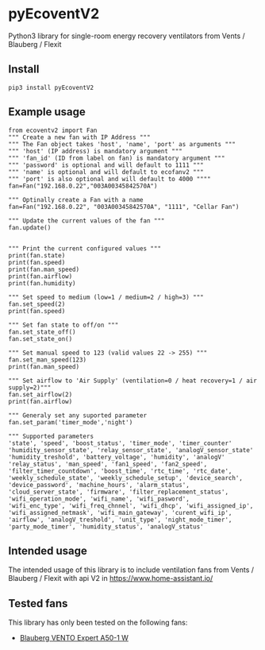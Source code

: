 # pyEcoventV2

Python3 library for single-room energy recovery ventilators from Vents / Blauberg / Flexit

## Install
	pip3 install pyEcoventV2

## Example usage
	from ecoventv2 import Fan
	""" Create a new fan with IP Address """
	""" The Fan object takes 'host', 'name', 'port' as arguments """
	""" 'host' (IP address) is mandatory argument """
	""" 'fan_id' (ID from label on fan) is mandatory argument """
	""" 'password' is optional and will default to 1111 """
	""" 'name' is optional and will default to ecofanv2 """ 
	""" 'port' is also optional and will default to 4000 """"
	fan=Fan("192.168.0.22","003A00345842570A")
	
	""" Optinally create a Fan with a name  
	fan=Fan("192.168.0.22", "003A00345842570A", "1111", "Cellar Fan")

	""" Update the current values of the fan """
	fan.update()


	""" Print the current configured values """
	print(fan.state)
	print(fan.speed)
	print(fan.man_speed)
	print(fan.airflow)
	print(fan.humidity)

	""" Set speed to medium (low=1 / medium=2 / high=3) """
	fan.set_speed(2)
	print(fan.speed)

	""" Set fan state to off/on """
	fan.set_state_off()
	fan.set_state_on()

	""" Set manual speed to 123 (valid values 22 -> 255) """
	fan.set_man_speed(123)
	print(fan.man_speed)

	""" Set airflow to 'Air Supply' (ventilation=0 / heat recovery=1 / air supply=2)"""
	fan.set_airflow(2)
	print(fan.airflow)

	""" Generaly set any suported parameter
	fan.set_param('timer_mode','night')

	""" Supported parameters
	'state', 'speed', 'boost_status', 'timer_mode', 'timer_counter'
	'humidity_sensor_state', 'relay_sensor_state', 'analogV_sensor_state'
	'humidity_treshold', 'battery_voltage', 'humidity', 'analogV'
	'relay_status', 'man_speed', 'fan1_speed', 'fan2_speed',
	'filter_timer_countdown', 'boost_time', 'rtc_time', 'rtc_date',
	'weekly_schedule_state', 'weekly_schedule_setup', 'device_search',
	'device_password', 'machine_hours', 'alarm_status', 
	'cloud_server_state', 'firmware', 'filter_replacement_status',
	'wifi_operation_mode', 'wifi_name', 'wifi_pasword',
	'wifi_enc_type', 'wifi_freq_chnnel', 'wifi_dhcp', 'wifi_assigned_ip',
	'wifi_assigned_netmask', 'wifi_main_gateway', 'curent_wifi_ip',
	'airflow', 'analogV_treshold', 'unit_type', 'night_mode_timer',
	'party_mode_timer', 'humidity_status', 'analogV_status'

## Intended usage
The intended usage of this library is to include ventilation fans from Vents / Blauberg / Flexit
with api V2 in <https://www.home-assistant.io/>

## Tested fans 
This library has only been tested on the following fans:
- [Blauberg VENTO Expert A50-1 W](https://blaubergventilatoren.de/en/product/vento-expert-a50-1-w)
